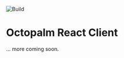 ![Build](https://circleci.com/gh/emelent/octopalm-client.svg?style=shield&circle-token=3a8b084105cf5eb4df512257git049d823f34cd822b)

# Octopalm React Client


... more coming soon.
